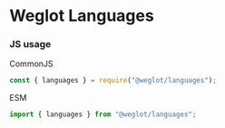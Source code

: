 # Weglot Languages

### JS usage

CommonJS

```js
const { languages } = require("@weglot/languages");
```

ESM

```js
import { languages } from "@weglot/languages";
```
